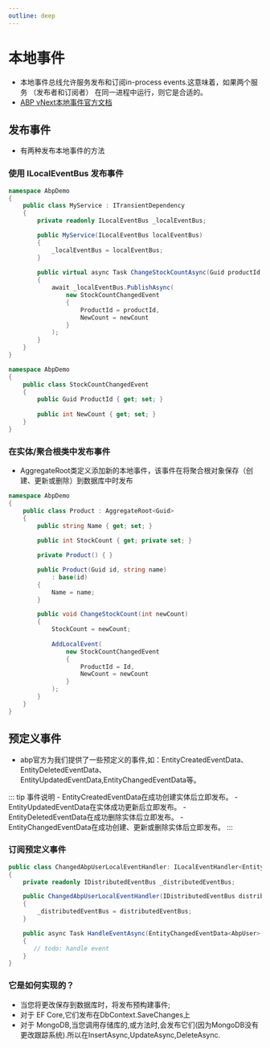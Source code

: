 ```yaml
---
outline: deep
---
```


# 本地事件
- 本地事件总线允许服务发布和订阅in-process events.这意味着，如果两个服务 （发布者和订阅者） 在同一进程中运行，则它是合适的。
- [ABP vNext本地事件官方文档](https://abp.io/docs/latest/framework/infrastructure/event-bus/local)

## 发布事件
- 有两种发布本地事件的方法
### 使用 ILocalEventBus 发布事件
```csharp
namespace AbpDemo
{
    public class MyService : ITransientDependency
    {
        private readonly ILocalEventBus _localEventBus;

        public MyService(ILocalEventBus localEventBus)
        {
            _localEventBus = localEventBus;
        }
        
        public virtual async Task ChangeStockCountAsync(Guid productId, int newCount)
        {
            await _localEventBus.PublishAsync(
                new StockCountChangedEvent
                {
                    ProductId = productId,
                    NewCount = newCount
                }
            );
        }
    }
}
```

```csharp
namespace AbpDemo
{
    public class StockCountChangedEvent
    {
        public Guid ProductId { get; set; }
        
        public int NewCount { get; set; }
    }
}
```
### 在实体/聚合根类中发布事件
- AggregateRoot类定义添加新的本地事件，该事件在将聚合根对象保存（创建、更新或删除）到数据库中时发布
```csharp
namespace AbpDemo
{
    public class Product : AggregateRoot<Guid>
    {
        public string Name { get; set; }
        
        public int StockCount { get; private set; }

        private Product() { }

        public Product(Guid id, string name)
            : base(id)
        {
            Name = name;
        }

        public void ChangeStockCount(int newCount)
        {
            StockCount = newCount;
            
            AddLocalEvent(
                new StockCountChangedEvent
                {
                    ProductId = Id,
                    NewCount = newCount
                }
            );
        }
    }
}
```

## 预定义事件
- abp官方为我们提供了一些预定义的事件,如：EntityCreatedEventData、EntityDeletedEventData、EntityUpdatedEventData,EntityChangedEventData等。

::: tip 事件说明
    - EntityCreatedEventData<T>在成功创建实体后立即发布。
    - EntityUpdatedEventData<T>在实体成功更新后立即发布。
    - EntityDeletedEventData<T>在成功删除实体后立即发布。
    - EntityChangedEventData<T>在成功创建、更新或删除实体后立即发布。
:::

### 订阅预定义事件
```csharp
public class ChangedAbpUserLocalEventHandler: ILocalEventHandler<EntityChangedEventData<AbpUser>>, ITransientDependency
{
    private readonly IDistributedEventBus _distributedEventBus;

    public ChangedAbpUserLocalEventHandler(IDistributedEventBus distributedEventBus)
    {
        _distributedEventBus = distributedEventBus;
    }

    public async Task HandleEventAsync(EntityChangedEventData<AbpUser> eventData)
    {
       // todo: handle event
    }
}
```
### 它是如何实现的？
- 当您将更改保存到数据库时，将发布预构建事件;
- 对于 EF Core,它们发布在DbContext.SaveChanges上
- 对于 MongoDB,当您调用存储库的,或方法时,会发布它们(因为MongoDB没有更改跟踪系统).所以在InsertAsync,UpdateAsync,DeleteAsync.
